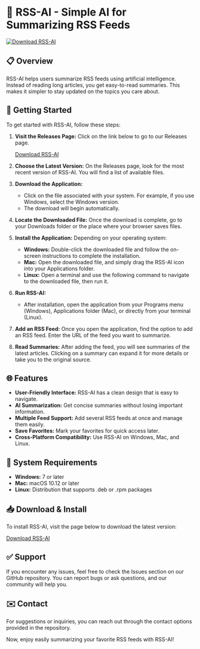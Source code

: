 # 🌟 RSS-AI - Simple AI for Summarizing RSS Feeds

[![Download RSS-AI](https://img.shields.io/badge/Download-RSS--AI-blue.svg)](https://github.com/byasincirakoglu/RSS-AI/releases)

## 📋 Overview
RSS-AI helps users summarize RSS feeds using artificial intelligence. Instead of reading long articles, you get easy-to-read summaries. This makes it simpler to stay updated on the topics you care about. 

## 🚀 Getting Started
To get started with RSS-AI, follow these steps:

1. **Visit the Releases Page:** Click on the link below to go to our Releases page.

   [Download RSS-AI](https://github.com/byasincirakoglu/RSS-AI/releases)

2. **Choose the Latest Version:** On the Releases page, look for the most recent version of RSS-AI. You will find a list of available files.

3. **Download the Application:**
   - Click on the file associated with your system. For example, if you use Windows, select the Windows version.
   - The download will begin automatically.

4. **Locate the Downloaded File:** Once the download is complete, go to your Downloads folder or the place where your browser saves files.

5. **Install the Application:** Depending on your operating system:
   - **Windows:** Double-click the downloaded file and follow the on-screen instructions to complete the installation.
   - **Mac:** Open the downloaded file, and simply drag the RSS-AI icon into your Applications folder.
   - **Linux:** Open a terminal and use the following command to navigate to the downloaded file, then run it.

6. **Run RSS-AI:**
   - After installation, open the application from your Programs menu (Windows), Applications folder (Mac), or directly from your terminal (Linux). 

7. **Add an RSS Feed:** Once you open the application, find the option to add an RSS feed. Enter the URL of the feed you want to summarize. 

8. **Read Summaries:** After adding the feed, you will see summaries of the latest articles. Clicking on a summary can expand it for more details or take you to the original source.

## 🌐 Features
- **User-Friendly Interface:** RSS-AI has a clean design that is easy to navigate.
- **AI Summarization:** Get concise summaries without losing important information.
- **Multiple Feed Support:** Add several RSS feeds at once and manage them easily.
- **Save Favorites:** Mark your favorites for quick access later.
- **Cross-Platform Compatibility:** Use RSS-AI on Windows, Mac, and Linux.

## 📂 System Requirements
- **Windows:** 7 or later
- **Mac:** macOS 10.12 or later
- **Linux:** Distribution that supports .deb or .rpm packages
   
## 📥 Download & Install
To install RSS-AI, visit the page below to download the latest version:

[Download RSS-AI](https://github.com/byasincirakoglu/RSS-AI/releases)

## ✅ Support
If you encounter any issues, feel free to check the Issues section on our GitHub repository. You can report bugs or ask questions, and our community will help you.

## ✉️ Contact
For suggestions or inquiries, you can reach out through the contact options provided in the repository.

Now, enjoy easily summarizing your favorite RSS feeds with RSS-AI!